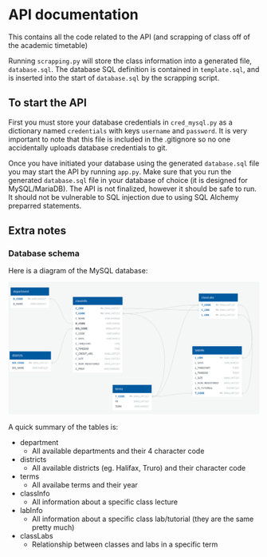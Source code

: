 # API documentation

This contains all the code related to the API (and scrapping of class off of the academic timetable)

Running `scrapping.py` will store the class information into a generated file, `database.sql`.
The database SQL definition is contained in `template.sql`, and is inserted into the start of `database.sql` by the scrapping script.

## To start the API

First you must store your database credentials in `cred_mysql.py` as a dictionary named `credentials` with keys `username` and `password`.
It is very important to note that this file is included in the .gitignore so no one accidentally uploads database credentials to git.

Once you have initiated your database using the generated `database.sql` file you may start the API by running `app.py`.
Make sure that you run the generated `database.sql` file in your
database of choice (it is designed for MySQL/MariaDB).
The API is not finalized, however it should be safe to run. It should not be vulnerable to SQL injection due to using SQL Alchemy 
preparred statements.

## Extra notes

### Database schema
Here is a diagram of the MySQL database: 

![My Database diagram](database_schema.png)

A quick summary of the tables is: 
- department
    - All available departments and their 4 character code
- districts
    - All available districts (eg. Halifax, Truro) and their character code
- terms 
    - All availabe terms and their year
- classInfo
    - All information about a specific class lecture
- labInfo 
    - All information about a specific class lab/tutorial (they are the same pretty much)
- classLabs
    - Relationship between classes and labs in a specific term